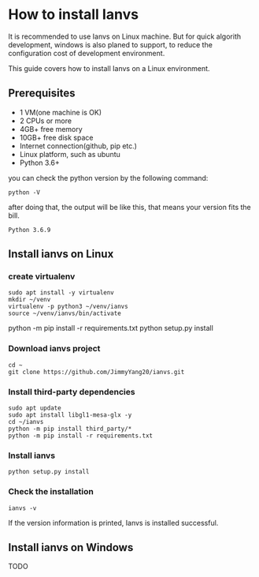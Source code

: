 # How to install Ianvs

It is recommended to use Ianvs on Linux machine. But for quick algorith development, windows is also planed to support, to reduce the configuration cost of development environment.  

This guide covers how to install Ianvs on a Linux environment.

## Prerequisites
* 1 VM(one machine is OK)
* 2 CPUs or more
* 4GB+ free memory
* 10GB+ free disk space
* Internet connection(github, pip etc.)
* Linux platform, such as ubuntu
* Python 3.6+

you can check the python version by the following command:
```
python -V
```
after doing that, the output will be like this, that means your version fits the bill.
```
Python 3.6.9
```

## Install ianvs on Linux


### create virtualenv
```shell
sudo apt install -y virtualenv
mkdir ~/venv 
virtualenv -p python3 ~/venv/ianvs
source ~/venv/ianvs/bin/activate
```

python -m pip install -r requirements.txt
python setup.py install


### Download ianvs project
```
cd ~
git clone https://github.com/JimmyYang20/ianvs.git    
```

### Install third-party dependencies
```
sudo apt update
sudo apt install libgl1-mesa-glx -y
cd ~/ianvs
python -m pip install third_party/*
python -m pip install -r requirements.txt
```

### Install ianvs 
```
python setup.py install  
```

### Check the installation
```shell
ianvs -v
```
If the version information is printed, Ianvs is installed successful. 




## Install ianvs on Windows

TODO